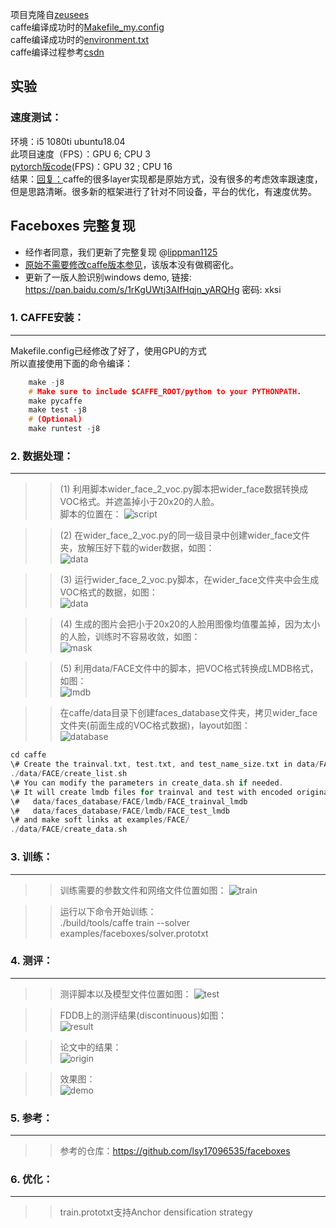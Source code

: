 项目克隆自[zeusees](https://github.com/zeusees/FaceBoxes) <br>
caffe编译成功时的[Makefile_my.config](https://github.com/zihaozhang9/FaceBoxes/blob/master/Makefile_my.config) <br>
caffe编译成功时的[environment.txt](https://github.com/zihaozhang9/FaceBoxes/blob/master/environment.txt) <br>
caffe编译过程参考[csdn](https://blog.csdn.net/firing00/article/details/96732745) <br>

## 实验 <br>
### 速度测试： <br>
环境：i5 1080ti ubuntu18.04  <br>
此项目速度（FPS）：GPU 6; CPU 3 <br>
[pytorch版code](https://github.com/zisianw/FaceBoxes.PyTorch)(FPS)：GPU 32 ; CPU 16 <br>
结果：[回复：](https://github.com/zeusees/FaceBoxes/issues/42#issuecomment-513614090)caffe的很多layer实现都是原始方式，没有很多的考虑效率跟速度，但是思路清晰。很多新的框架进行了针对不同设备，平台的优化，有速度优势。 <br>

## Faceboxes 完整复现 <br>

+ 经作者同意，我们更新了完整复现 @[lippman1125](https://github.com/lippman1125)
+ [原始不需要修改caffe版本参见](https://github.com/zeusees/FaceBoxes/tree/master/faceboxes-without-dense)，该版本没有做稠密化。
+ 更新了一版人脸识别windows demo, 链接: https://pan.baidu.com/s/1rKgUWtj3AIfHqjn_yARQHg 密码: xksi

### 1. CAFFE安装：<br>
---
Makefile.config已经修改了好了，使用GPU的方式 <br>
所以直接使用下面的命令编译： <br>
```C
    make -j8            
    # Make sure to include $CAFFE_ROOT/python to your PYTHONPATH. 
    make pycaffe        
    make test -j8       
    # (Optional)        
    make runtest -j8    
```
### 2. 数据处理：<br>
--- 
 >>(1) 利用脚本wider_face_2_voc.py脚本把wider_face数据转换成VOC格式。并遮盖掉小于20x20的人脸。<br>
 >>  脚本的位置在：
 ![script](https://github.com/lippman1125/github_images/blob/master/faceboxes_images/wider_2_voc_script.jpg)
 
 >>(2) 在wider_face_2_voc.py的同一级目录中创建wider_face文件夹，放解压好下载的wider数据，如图：<br>
![data](https://github.com/lippman1125/github_images/blob/master/faceboxes_images/wider_2_voc.jpg)
 
 >>(3) 运行wider_face_2_voc.py脚本，在wider_face文件夹中会生成VOC格式的数据，如图：<br>
![data](https://github.com/lippman1125/github_images/blob/master/faceboxes_images/wider_2_voc_data.jpg)

 >>(4) 生成的图片会把小于20x20的人脸用图像均值覆盖掉，因为太小的人脸，训练时不容易收敛，如图：<br>
![mask](https://github.com/lippman1125/github_images/blob/master/faceboxes_images/wider_small_face_mask.jpg)

 >>(5) 利用data/FACE文件中的脚本，把VOC格式转换成LMDB格式，如图：<br>
![lmdb](https://github.com/lippman1125/github_images/blob/master/faceboxes_images/wider_voc_2_lmdb.jpg)

>>在caffe/data目录下创建faces_database文件夹，拷贝wider_face文件夹(前面生成的VOC格式数据)，layout如图：<br>
![database](https://github.com/lippman1125/github_images/blob/master/faceboxes_images/faces_database.bmp)

>>
```C
cd caffe
\# Create the trainval.txt, test.txt, and test_name_size.txt in data/FACE/                
./data/FACE/create_list.sh                                                                
\# You can modify the parameters in create_data.sh if needed.                             
\# It will create lmdb files for trainval and test with encoded original image:           
\#   data/faces_database/FACE/lmdb/FACE_trainval_lmdb                                     
\#   data/faces_database/FACE/lmdb/FACE_test_lmdb                                         
\# and make soft links at examples/FACE/                                                  
./data/FACE/create_data.sh                                                                
```
### 3. 训练：<br>
---
>> 训练需要的参数文件和网络文件位置如图：
>>![train](https://github.com/lippman1125/github_images/blob/master/faceboxes_images/faceboxes_train.jpg)

>> 运行以下命令开始训练：<br>
>> ./build/tools/caffe train --solver examples/faceboxes/solver.prototxt

### 4. 测评：<br>
---
>> 测评脚本以及模型文件位置如图：
![test](https://github.com/lippman1125/github_images/blob/master/faceboxes_images/faceboxes_demo.jpg)

>> FDDB上的测评结果(discontinuous)如图：<br>
![result](https://github.com/lippman1125/github_images/blob/master/faceboxes_images/faceboxes_roc_train.jpg)

>> 论文中的结果：<br>
![origin](https://github.com/lippman1125/github_images/blob/master/faceboxes_images/faceboxes_roc_origin.jpg)

>> 效果图：<br>
![demo](https://github.com/lippman1125/github_images/blob/master/faceboxes_images/img_demo.jpg)

### 5. 参考：<br>
---
>>参考的仓库：https://github.com/lsy17096535/faceboxes

### 6. 优化：<br>
---
>>train.prototxt支持Anchor densification strategy
